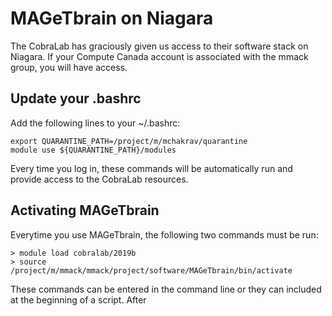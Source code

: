 # MAGeTbrain on Niagara
The CobraLab has graciously given us access to their software stack on Niagara. If your Compute Canada account is associated with the mmack group, you will have access. 
## Update your .bashrc
Add the following lines to your ~/.bashrc:

    export QUARANTINE_PATH=/project/m/mchakrav/quarantine
    module use ${QUARANTINE_PATH}/modules
Every time you log in, these commands will be automatically run and provide access to the CobraLab resources.

## Activating MAGeTbrain
Everytime you use MAGeTbrain, the following two commands must be run:

    > module load cobralab/2019b
    > source /project/m/mmack/mmack/project/software/MAGeTbrain/bin/activate
    
These commands can be entered in the command line or they can included at the beginning of a script. After 

<!--stackedit_data:
eyJoaXN0b3J5IjpbLTMxOTI5MTIxNV19
-->